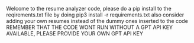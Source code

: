 Welcome to the resume analyzer code, please do a pip install to the reqirements.txt file by doing pip3 install -r requirements.txt
also consider adding your own resumes instead of the dummy ones inserted to the code 
REMEMBER THAT THE CODE WONT RUN WITHOUT A GPT API KEY AVAILABLE, PLEASE PROVIDE YOUR OWN GPT API KEY
